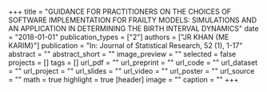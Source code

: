 +++
title = "GUIDANCE FOR PRACTITIONERS ON THE CHOICES OF SOFTWARE IMPLEMENTATION FOR FRAILTY MODELS: SIMULATIONS AND AN APPLICATION IN DETERMINING THE BIRTH INTERVAL DYNAMICS"
date = "2018-01-01"
publication_types = ["2"]
authors = ["JR KHAN {ME KARIM}"]
publication = "In: Journal of Statistical Research, 52 (1), 1-17"
abstract = ""
abstract_short = ""
image_preview = ""
selected = false
projects = []
tags = []
url_pdf = ""
url_preprint = ""
url_code = ""
url_dataset = ""
url_project = ""
url_slides = ""
url_video = ""
url_poster = ""
url_source = ""
math = true
highlight = true
[header]
image = ""
caption = ""
+++
